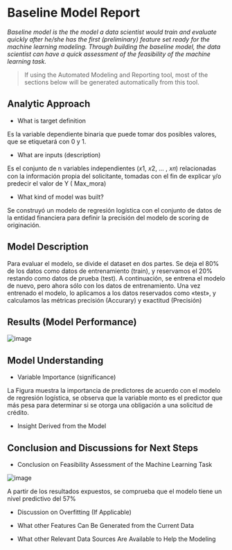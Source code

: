 # Baseline Model Report

_Baseline model is the the model a data scientist would train and evaluate quickly after he/she has the first (preliminary) feature set ready for the machine learning modeling. Through building the baseline model, the data scientist can have a quick assessment of the feasibility of the machine learning task._

> If using the Automated Modeling and Reporting tool, most of the sections below will be generated automatically from this tool. 

## Analytic Approach
* What is target definition

Es la variable dependiente binaria  que puede tomar  dos posibles  valores, que se etiquetará  con 0 y 1.

* What are inputs (description)

Es el conjunto de n variables independientes (𝑥1, 𝑥2, … , 𝑥𝑛) relacionadas con la información propia del solicitante, tomadas con el fin de explicar y/o predecir el valor de Y ( Max_mora)
 
* What kind of model was built?

Se construyó un modelo de regresión logística con el conjunto de datos de la entidad financiera para definir la precisión del modelo de scoring de originación. 

## Model Description

Para evaluar el modelo, se divide el dataset en dos partes. Se deja el 80% de los datos como datos de entrenamiento (train), y reservamos el 20% restando como datos de prueba (test). A continuación, se entrena el modelo de nuevo, pero ahora sólo con los datos de entrenamiento. Una vez entrenado el modelo, lo aplicamos a los datos reservados como «test», y calculamos las métricas precisión (Accurary) y exactitud (Precisión)


## Results (Model Performance)

![image](https://user-images.githubusercontent.com/111644646/207728820-cff3ff30-d5b5-48de-8817-87c5c18a7fb5.png)

## Model Understanding

* Variable Importance (significance)

 La Figura muestra la importancia de predictores de acuerdo con el modelo de regresión logística, se observa que la variable monto es el predictor que más pesa para determinar si se otorga una obligación a una solicitud de crédito.

* Insight Derived from the Model

## Conclusion and Discussions for Next Steps

* Conclusion on Feasibility Assessment of the Machine Learning Task

![image](https://user-images.githubusercontent.com/111644646/207729070-5cc559fa-a5fd-4463-9d2c-8d7e6a9378b7.png)

A partir de los resultados expuestos, se comprueba que el modelo tiene un nivel predictivo del 57%

* Discussion on Overfitting (If Applicable)

* What other Features Can Be Generated from the Current Data

* What other Relevant Data Sources Are Available to Help the Modeling
